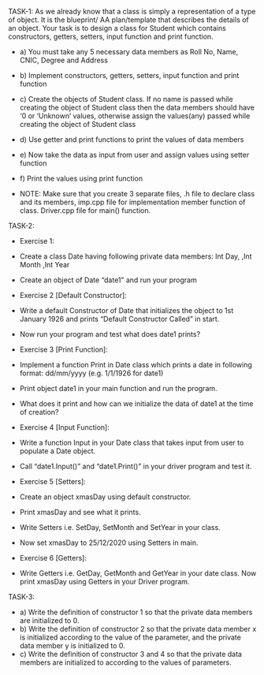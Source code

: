 TASK-1:
As we already know that a class is simply a representation of a type of object. It is the blueprint/ AA
plan/template that describes the details of an object.
Your task is to design a class for Student which contains constructors, getters, setters, input
function and print function.
- a) You must take any 5 necessary data members as Roll No, Name, CNIC, Degree and
Address
- b) Implement constructors, getters, setters, input function and print function
- c) Create the objects of Student class. If no name is passed while creating the object of
Student class then the data members should have ‘0 or ‘Unknown’ values, otherwise
assign the values(any) passed while creating the object of Student class
- d) Use getter and print functions to print the values of data members
- e) Now take the data as input from user and assign values using setter function
- f) Print the values using print function

- NOTE: Make sure that you create 3 separate files, .h file to declare class and its members,
imp.cpp file for implementation member function of class. Driver.cpp file for main() function.

TASK-2:
- Exercise 1:
- Create a class Date having following private data members:
Int Day, 
 ,Int Month
 ,Int Year
- Create an object of Date “date1” and run your program

- Exercise 2 [Default Constructor]:
- Write a default Constructor of Date that initializes the object to 1st January 1926 and prints
“Default Constructor Called” in start.
- Now run your program and test what does date1 prints?
- Exercise 3 [Print Function]:
- Implement a function Print in Date class which prints a date in following format:
dd/mm/yyyy (e.g. 1/1/1926 for date1)
- Print object date1 in your main function and run the program.
- What does it print and how can we initialize the data of date1 at the time of creation?

- Exercise 4 [Input Function]:
- Write a function Input in your Date class that takes input from user to populate a Date object.
- Call “date1.Input()” and “date1.Print()” in your driver program and test it.

- Exercise 5 [Setters]:
- Create an object xmasDay using default constructor.
- Print xmasDay and see what it prints.
- Write Setters i.e. SetDay, SetMonth and SetYear in your class.
- Now set xmasDay to 25/12/2020 using Setters in main.

- Exercise 6 [Getters]:
- Write Getters i.e. GetDay, GetMonth and GetYear in your date class.
Now print xmasDay using Getters in your Driver program.


TASK-3:
- a) Write the definition of constructor 1 so that the private data members are initialized to 0.
- b) Write the definition of constructor 2 so that the private data member x is initialized according
to the value of the parameter, and the private data member y is initialized to 0.
- c) Write the definition of constructor 3 and 4 so that the private data members are initialized to
according to the values of parameters.

